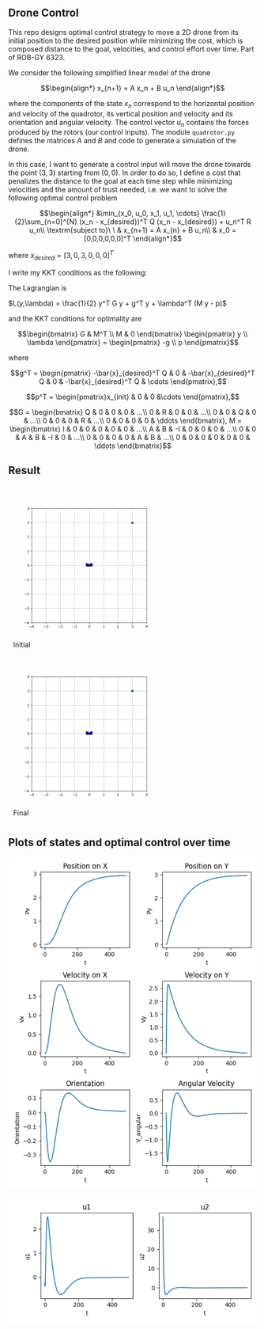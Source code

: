 ## Drone Control
This repo designs optimal control strategy to move a 2D drone from its initial position to the desired position while minimizing the cost, which is composed distance to the goal, velocities, and control effort over time. Part of ROB-GY 6323.

We consider the following simplified linear model of the drone
```math
\begin{align*}
    x_{n+1} = A
    x_n + B u_n
\end{align*}
```
where the components of the state $x_n$ correspond to the horizontal position and velocity of the quadrotor, its vertical position and velocity and its orientation and angular velocity. The control vector
$u_n$ contains the forces produced by the rotors (our control inputs).
The module ```quadrotor.py``` defines the matrices $A$ and $B$ and code to generate a simulation of the drone.

In this case, I want to generate a control input will move the drone towards the point $(3,3)$ starting from $(0,0)$. In order to
do so, I define a cost that penalizes the distance to the goal at each time step while minimizing velocities and the amount of trust needed,
i.e. we want to solve the following optimal control problem
```math
\begin{align*}
&\min_{x_0, u_0, x_1, u_1, \cdots} \frac{1}{2}\sum_{n=0}^{N} (x_n - x_{desired})^T Q (x_n - x_{desired}) + u_n^T R u_n\\
\textrm{subject to}\ \ & x_{n+1} = A x_{n} + B u_n\\
& x_0 = [0,0,0,0,0,0]^T
\end{align*}
```
where $x_{desired} = [3,0,3,0,0,0]^T$


I write my KKT conditions as the following:

The Lagrangian is 

$L(y,\lambda) = \frac{1}{2} y^T G y + g^T y + \lambda^T (M y - p)$
 
and the KKT conditions for optimality are
```math
\begin{bmatrix} G & M^T \\ M & 0 \end{bmatrix} \begin{pmatrix} y \\ \lambda \end{pmatrix} = \begin{pmatrix} -g \\ p \end{pmatrix}
```
where  
```math
g^T = \begin{pmatrix} -\bar{x}_{desired}^T Q & 0 &  -\bar{x}_{desired}^T Q & 0 & -\bar{x}_{desired}^T Q & \cdots \end{pmatrix},
```
```math
p^T = \begin{pmatrix}x_{init} & 0 & 0 &\cdots \end{pmatrix},
```
```math
G = \begin{bmatrix}
Q & 0 & 0 & 0 & ...\\
0 & R & 0 & 0 & ...\\
0 & 0 & Q & 0 & ...\\
0 & 0 & 0 & R & ...\\
0 & 0 & 0 & 0 & \ddots
\end{bmatrix}, M = \begin{bmatrix}
I & 0 & 0 & 0 & 0 & 0 & ...\\
A & B & -I & 0 & 0 & 0 & ...\\
0 & 0 & A & B & -I & 0 &  ...\\
0 & 0 & 0 & 0 & A & B & ...\\
0 & 0 & 0 & 0 & 0 & 0 & \ddots
\end{bmatrix}
```

## Result

<p align="center">
  <figure style="display:inline-block; margin:10px">
    <img src="imgs/initial.gif" alt="Sine Wave 1" width="300"/>
    <figcaption>Initial</figcaption>
  </figure>
  <figure style="display:inline-block; margin:10px">
    <img src="imgs/final.gif" alt="Sine Wave 2" width="300"/>
    <figcaption>Final</figcaption>
  </figure>
</p>

## Plots of states and optimal control over time

![](imgs/x_info.png)

![](imgs/u_info.png)